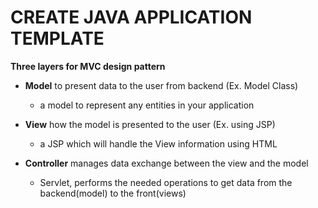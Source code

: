 # CREATE JAVA APPLICATION TEMPLATE
**Three layers for MVC design pattern**
- **Model** to present data to the user from backend (Ex. Model Class)
    -  a model to represent any entities in your application

- **View** how the model is presented to the user (Ex. using JSP)
    -  a JSP which will handle the View information using HTML  

- **Controller** manages data exchange between the view and the model
    - Servlet, performs the needed operations to get data from the backend(model) to the front(views)
